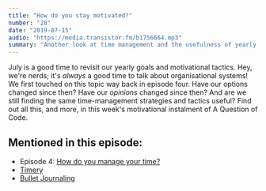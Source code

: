 ```yaml
---
title: "How do you stay motivated?"
number: "28"
date: "2019-07-15"
audio: "https://media.transistor.fm/b1756664.mp3"
summary: "Another look at time management and the usefulness of yearly themes."
---
```


July is a good time to revisit our yearly goals and motivational tactics. Hey, we're nerds; it's *always* a good time to talk about organisational systems! We first touched on this topic way back in episode four. Have our options changed since then? Have our *opinions* changed since then? And are we still finding the same time-management strategies and tactics useful? Find out all this, and more, in this week's motivational instalment of A Question of Code.

## Mentioned in this episode:

* Episode 4: [How do you manage your time?](https://aquestionofcode.com/04-time-management/)
* [Timery](https://apps.apple.com/pl/app/timery-for-toggl/id1425368544)
* [Bullet Journaling](https://tomhazledine.com/bullet-journal-revisited/)
